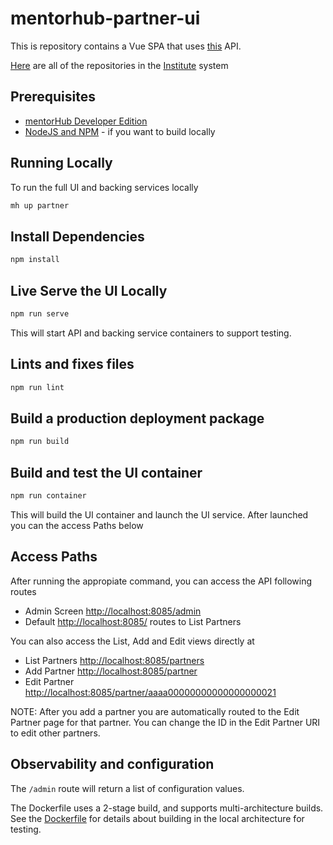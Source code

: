 # mentorhub-partner-ui

This is repository contains a Vue SPA that uses [this](https://github.com/agile-learning-institute/mentorhub-partner-api) API.

[Here](https://github.com/orgs/agile-learning-institute/repositories?q=institute&type=all&sort=name) are all of the repositories in the [Institute](https://github.com/agile-learning-institute/institute/tree/main) system

## Prerequisites

- [mentorHub Developer Edition](https://github.com/agile-learning-institute/mentorHub/blob/main/mentorHub-developer-edition/README.md)
- [NodeJS and NPM](https://docs.npmjs.com/downloading-and-installing-node-js-and-npm) - if you want to build locally

## Running Locally

To run the full UI and backing services locally

```bash
mh up partner
```

## Install Dependencies

``` bash
npm install
```

## Live Serve the UI Locally

```bash
npm run serve
```

This will start API and backing service containers to support testing.

## Lints and fixes files

``` bash
npm run lint
```

## Build a production deployment package

``` bash
npm run build
```

## Build and test the UI container

``` bash
npm run container
```

This will build the UI container and launch the UI service. After launched you can the access Paths below

## Access Paths

After running the appropiate command, you can access the API following routes

- Admin Screen [http://localhost:8085/admin](http://localhost:8085/admin)
- Default [http://localhost:8085/](http://localhost:8085/) routes to List Partners

You can also access the List, Add and Edit views directly at

- List Partners [http://localhost:8085/partners](http://localhost:8085/partners)
- Add Partner [http://localhost:8085/partner](http://localhost:8085/partner)
- Edit Partner [http://localhost:8085/partner/aaaa00000000000000000021](http://localhost:8085/partner/aaaa00000000000000000021)

NOTE: After you add a partner you are automatically routed to the Edit Partner page for that partner. You can change the ID in the Edit Partner URI to edit other partners.

## Observability and configuration

The ```/admin``` route will return a list of configuration values.

The Dockerfile uses a 2-stage build, and supports multi-architecture builds. See the [Dockerfile](./Dockerfile) for details about building in the local architecture for testing.
